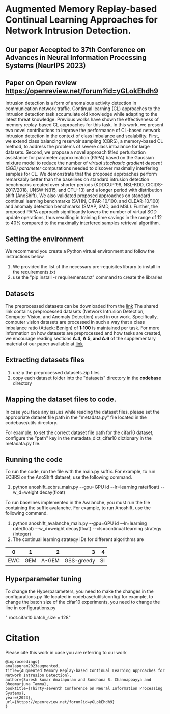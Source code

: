# **Augmented Memory Replay-based Continual Learning Approaches for Network Intrusion Detection**.
## Our paper Accepted to 37th Conference on Advances in Neural Information Processing Systems (NeurIPS 2023)
## Paper on Open review https://openreview.net/forum?id=yGLokEhdh9

Intrusion detection is a form of anomalous activity detection in communication network traffic. Continual learning (CL) approaches to the intrusion detection task accumulate old knowledge while adapting to the latest threat knowledge. Previous works have shown the effectiveness of memory replay-based CL approaches for this task. In this work, we present two novel contributions to improve the performance of CL-based network intrusion detection in the context of class imbalance and scalability. First, we extend class balancing reservoir sampling (CBRS), a memory-based CL method, to address the problems of severe class imbalance for large datasets. Second, we propose a novel approach titled perturbation assistance for parameter approximation (PAPA) based on the Gaussian mixture model to reduce the number of _virtual stochastic gradient descent (SGD) parameter_ computations needed to discover maximally interfering samples for CL. We demonstrate that the proposed approaches perform remarkably better than the baselines on standard intrusion detection benchmarks created over shorter periods (KDDCUP'99, NSL-KDD, CICIDS-2017/2018, UNSW-NB15, and CTU-13) and a longer period with distribution shift (AnoShift). We also validated proposed approaches on standard continual learning benchmarks (SVHN, CIFAR-10/100, and CLEAR-10/100) and anomaly detection benchmarks (SMAP, SMD, and MSL). Further, the proposed PAPA approach significantly lowers the number of virtual SGD update operations, thus resulting in training time savings in the range of 12 to 40% compared to the maximally interfered samples retrieval algorithm.


## Setting the environment 

We recommend you create a  Python virtual environment and follow the instructions below
1. We provided the list of the necessary pre-requisites library to install in the requirements.txt
2. use  the "pip install -r requirements.txt" command to create the libraries

## Datasets
The preprocessed datasets can be downloaded from the [link](https://iith-my.sharepoint.com/:f:/g/personal/tbr_iith_ac_in/EjEONoT1ZupLlZS_dEHhticBZnuR5tQa8Cl96568UqTDgg?e=lYshEM)
The shared link contains preprocessed datasets (Network Intrusion Detection, Computer Vision, and Anomaly Detection) used in our work. Specifically, computer vision datasets are processed in such a way that a class imbalance ratio (Attack: Benign) of **1:100** is maintained per task. For more information on how datasets are preprocessed and how tasks are created, we encourage reading sections **A.4, A.5, and A.6** of the supplementary material of our paper available at [link](https://openreview.net/attachment?id=yGLokEhdh9&name=supplementary_material)
## Extracting datasets files

1. unzip the preprocessed datasets.zip files
2. copy each dataset folder into the "datasets" directory in the **codebase** directory

##  Mapping the dataset files to code.
In case you face any issues while reading the dataset files, please set the appropriate dataset file path in the "metadata.py" file located in the codebase/utils directory.

For example, to set the correct dataset file path for the cifar10 dataset, configure the "path" key in  the metadata_dict_cifar10 dictionary in the metadata.py file.


## Running the code

To run the code, run the file with the main.py suffix. For example, to run ECBRS on the AnoShift dataset, use the following command.

1. python anoshift_ecbrs_main.py --gpu=GPU id --lr=learning rate(float) --w_d=weight decay(float)


To run baselines implemented in the Avalanche, you must run the file containing the suffix avalanche. For example, to run Anoshift, use the following command.

1. python anoshift_avalanche_main.py --gpu=GPU id --lr=learning rate(float) --w_d=weight decay(float) --cls=continual learning strategy (integer)
2. The continual learning strategy IDs for different algorithms are

| 0             | 1           | 2  |   3  | 4  |
| ------------- |:-------------:| -----:|-----:|-----:|
| EWC| GEM| A-GEM | GSS-greedy  | SI |


    
 ## Hyperparameter tuning

 To change the Hyperparameters, you need to make the changes in the configurations.py file located in codebase/utils/config/
 for example, to change the batch size of the cifar10 experiments, you need to change the line in configurations.py 

" root.cifar10.batch_size = 128"  




# Citation
Please cite this work in case you are referring to our work
```
@inproceedings{
amalapuram2023augmented,
title={Augmented Memory Replay-based Continual Learning Approaches for Network Intrusion Detection},
author={Suresh kumar Amalapuram and Sumohana S. Channappayya and Bheemarjuna Tamma},
booktitle={Thirty-seventh Conference on Neural Information Processing Systems},
year={2023},
url={https://openreview.net/forum?id=yGLokEhdh9}
}
```



